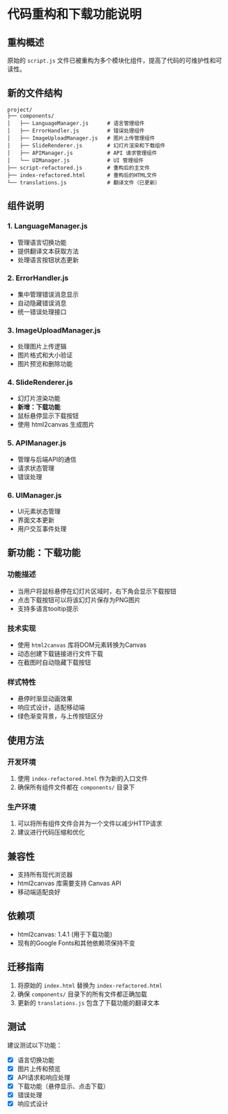 # 代码重构和下载功能说明

## 重构概述

原始的 `script.js` 文件已被重构为多个模块化组件，提高了代码的可维护性和可读性。

## 新的文件结构

```
project/
├── components/
│   ├── LanguageManager.js      # 语言管理组件
│   ├── ErrorHandler.js         # 错误处理组件
│   ├── ImageUploadManager.js   # 图片上传管理组件
│   ├── SlideRenderer.js        # 幻灯片渲染和下载组件
│   ├── APIManager.js           # API 请求管理组件
│   └── UIManager.js            # UI 管理组件
├── script-refactored.js        # 重构后的主文件
├── index-refactored.html       # 重构后的HTML文件
└── translations.js             # 翻译文件（已更新）
```

## 组件说明

### 1. LanguageManager.js
- 管理语言切换功能
- 提供翻译文本获取方法
- 处理语言按钮状态更新

### 2. ErrorHandler.js
- 集中管理错误消息显示
- 自动隐藏错误消息
- 统一错误处理接口

### 3. ImageUploadManager.js
- 处理图片上传逻辑
- 图片格式和大小验证
- 图片预览和删除功能

### 4. SlideRenderer.js
- 幻灯片渲染功能
- **新增：下载功能**
- 鼠标悬停显示下载按钮
- 使用 html2canvas 生成图片

### 5. APIManager.js
- 管理与后端API的通信
- 请求状态管理
- 错误处理

### 6. UIManager.js
- UI元素状态管理
- 界面文本更新
- 用户交互事件处理

## 新功能：下载功能

### 功能描述
- 当用户将鼠标悬停在幻灯片区域时，右下角会显示下载按钮
- 点击下载按钮可以将该幻灯片保存为PNG图片
- 支持多语言tooltip提示

### 技术实现
- 使用 `html2canvas` 库将DOM元素转换为Canvas
- 动态创建下载链接进行文件下载
- 在截图时自动隐藏下载按钮

### 样式特性
- 悬停时渐显动画效果
- 响应式设计，适配移动端
- 绿色渐变背景，与上传按钮区分

## 使用方法

### 开发环境
1. 使用 `index-refactored.html` 作为新的入口文件
2. 确保所有组件文件都在 `components/` 目录下

### 生产环境
1. 可以将所有组件文件合并为一个文件以减少HTTP请求
2. 建议进行代码压缩和优化

## 兼容性
- 支持所有现代浏览器
- html2canvas 库需要支持 Canvas API
- 移动端适配良好

## 依赖项
- html2canvas: 1.4.1 (用于下载功能)
- 现有的Google Fonts和其他依赖项保持不变

## 迁移指南
1. 将原始的 `index.html` 替换为 `index-refactored.html`
2. 确保 `components/` 目录下的所有文件都正确加载
3. 更新的 `translations.js` 包含了下载功能的翻译文本

## 测试
建议测试以下功能：
- [x] 语言切换功能
- [x] 图片上传和预览
- [x] API请求和响应处理
- [x] 下载功能（悬停显示、点击下载）
- [x] 错误处理
- [x] 响应式设计
